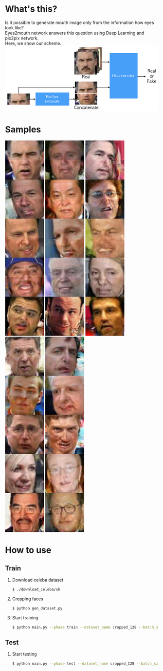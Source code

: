 # What's this?
Is it possible to generate mouth image only from the information how eyes look like?  
Eyes2mouth network answers this question using Deep Learning and pix2pix network.  
Here, we show our scheme.  
!["a"](images/architecture.jpg)

# Samples
!["01"](images/test_0001.png)
!["02"](images/test_0002.png)
!["03"](images/test_0003.png)
!["04"](images/test_0004.png)
!["05"](images/test_0005.png)

# How to use
## Train
1. Download celeba dataset
    ~~~bash
    $ ./download_celeba/sh
    ~~~
2. Cropping faces
    ~~~bash
    $ python gen_dataset.py
    ~~~
3. Start training
    ~~~bash
    $ python main.py --phase train --dataset_name cropped_128 --batch_size 10 --fine_size 128 --lr 0.00002
    ~~~

## Test
1. Start testing
    ~~~bash
    $ python main.py --phase test --dataset_name cropped_128 --batch_size 10 --fine_size 128
    ~~~
